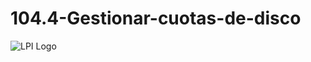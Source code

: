 # 104.4-Gestionar-cuotas-de-disco
![LPI Logo](../../../wallpaper/diogenes_linux.png "Buscando al hombre nuevo")
